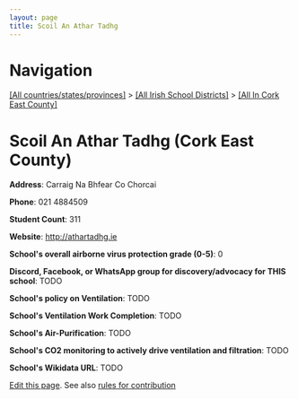 ```yaml
---
layout: page
title: Scoil An Athar Tadhg
---
```

# Navigation

[[All countries/states/provinces]](../../..) > [[All Irish School Districts]](../..) > [[All In Cork East County]](..)

# Scoil An Athar Tadhg (Cork East County)

**Address**: Carraig Na Bhfear Co Chorcai

**Phone**: 021 4884509

**Student Count**: 311

**Website**: <http://athartadhg.ie>

**School's overall airborne virus protection grade (0-5)**: 0

**Discord, Facebook, or WhatsApp group for discovery/advocacy for THIS school**: TODO

**School's policy on Ventilation**: TODO

**School's Ventilation Work Completion**: TODO

**School's Air-Purification**: TODO

**School's CO2 monitoring to actively drive ventilation and filtration**: TODO

**School's Wikidata URL**: TODO


[Edit this page](https://github.com/ventilate-schools/Ireland/edit/main/./Cork_East_County/Scoil_An_Athar_Tadhg.md). See also [rules for contribution](../../../contribution-rules/)